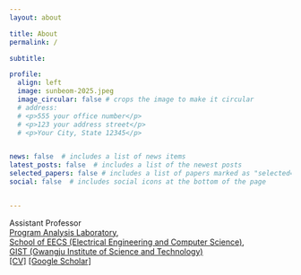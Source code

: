 ```yaml
---
layout: about

title: About
permalink: /

subtitle:

profile:
  align: left
  image: sunbeom-2025.jpeg
  image_circular: false # crops the image to make it circular
  # address:
  # <p>555 your office number</p>
  # <p>123 your address street</p>
  # <p>Your City, State 12345</p>


news: false  # includes a list of news items
latest_posts: false  # includes a list of the newest posts
selected_papers: false # includes a list of papers marked as "selected={true}"
social: false  # includes social icons at the bottom of the page


---
```


<p>
  Assistant Professor<br>
  <a href="Research">Program Analysis Laboratory</a>,<br>
  <a href="https://eecs.gist.ac.kr/eecs/">School of EECS (Electrical Engineering and Computer Science)</a>,<br>
  <a href="https://www.gist.ac.kr/kr/main.html"> GIST (Gwangju Institute of Science and Technology)</a><br>
  <a href="assets/pdf/cv-sunbeom.pdf">[CV]</a> <a href= "https://scholar.google.com/citations?user=UTug1PgAAAAJ&hl=ko">[Google Scholar]</a>
</p>
